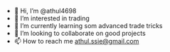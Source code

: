 - 👋 Hi, I’m @athul4698
- 👀 I’m interested in trading
- 🌱 I’m currently learning som advanced trade tricks 
- 💞️ I’m looking to collaborate on good projects
- 📫 How to reach me athul.ssie@gmail.com

<!---
athul4698/athul4698 is a ✨ special ✨ repository because its `README.md` (this file) appears on your GitHub profile.
You can click the Preview link to take a look at your changes.
--->
